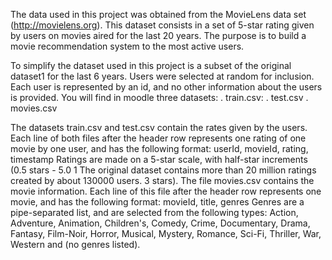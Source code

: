 The data used in this project was obtained from the MovieLens data set
(http://movielens.org). This dataset consists in a set of 5-star rating given by users on
movies aired for the last 20 years. The purpose is to build a movie recommendation
system to the most active users.

To simplify the dataset used in this project is a subset of the original dataset1 for the last
6 years. Users were selected at random for inclusion. Each user is represented by an id,
and no other information about the users is provided.
You will find in moodle three datasets:
. train.csv:
. test.csv
. movies.csv

The datasets train.csv and test.csv contain the rates given by the users. Each line
of both files after the header row represents one rating of one movie by one user,
and has the following format:
 userId, movieId, rating, timestamp
Ratings are made on a 5-star scale, with half-star increments (0.5 stars - 5.0
 1 The original dataset contains more than 20 million ratings created by about 130000
users.
3
stars).
The file movies.csv contains the movie information. Each line of this file after the
header row represents one movie, and has the following format:
 movieId, title, genres
Genres are a pipe-separated list, and are selected from the following types:
Action, Adventure, Animation, Children's, Comedy, Crime, Documentary,
Drama, Fantasy, Film-Noir, Horror, Musical, Mystery, Romance, Sci-Fi, Thriller,
War, Western and (no genres listed).
